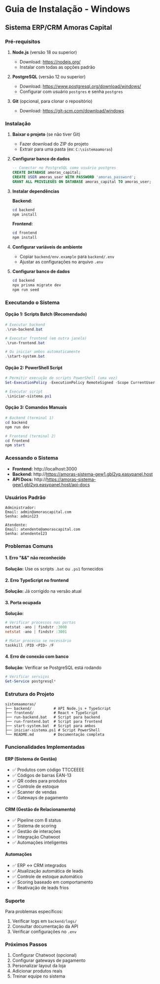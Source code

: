 # Guia de Instalação - Windows

## Sistema ERP/CRM Amoras Capital

### Pré-requisitos

1. **Node.js** (versão 18 ou superior)
   - Download: https://nodejs.org/
   - Instalar com todas as opções padrão

2. **PostgreSQL** (versão 12 ou superior)
   - Download: https://www.postgresql.org/download/windows/
   - Configurar com usuário `postgres` e senha `postgres`

3. **Git** (opcional, para clonar o repositório)
   - Download: https://git-scm.com/download/windows

### Instalação

1. **Baixar o projeto** (se não tiver Git)
   - Fazer download do ZIP do projeto
   - Extrair para uma pasta (ex: `C:\sistemaamoras`)

2. **Configurar banco de dados**
   ```sql
   -- Conectar no PostgreSQL como usuário postgres
   CREATE DATABASE amoras_capital;
   CREATE USER amoras_user WITH PASSWORD 'amoras_password';
   GRANT ALL PRIVILEGES ON DATABASE amoras_capital TO amoras_user;
   ```

3. **Instalar dependências**
   
   **Backend:**
   ```powershell
   cd backend
   npm install
   ```

   **Frontend:**
   ```powershell
   cd frontend
   npm install
   ```

4. **Configurar variáveis de ambiente**
   - Copiar `backend/env.example` para `backend/.env`
   - Ajustar as configurações no arquivo `.env`

5. **Configurar banco de dados**
   ```powershell
   cd backend
   npx prisma migrate dev
   npm run seed
   ```

### Executando o Sistema

#### Opção 1: Scripts Batch (Recomendado)
```powershell
# Executar backend
.\run-backend.bat

# Executar frontend (em outra janela)
.\run-frontend.bat

# Ou iniciar ambos automaticamente
.\start-system.bat
```

#### Opção 2: PowerShell Script
```powershell
# Permitir execução de scripts PowerShell (uma vez)
Set-ExecutionPolicy -ExecutionPolicy RemoteSigned -Scope CurrentUser

# Executar script
.\iniciar-sistema.ps1
```

#### Opção 3: Comandos Manuais
```powershell
# Backend (terminal 1)
cd backend
npm run dev

# Frontend (terminal 2)
cd frontend
npm start
```

### Acessando o Sistema

- **Frontend:** http://localhost:3000
- **Backend:** http://https://amoras-sistema-gew1.gbl2yq.easypanel.host
- **API Docs:** http://https://amoras-sistema-gew1.gbl2yq.easypanel.host/api-docs

### Usuários Padrão

```
Administrador:
Email: admin@amorascapital.com
Senha: admin123

Atendente:
Email: atendente@amorascapital.com
Senha: atendente123
```

### Problemas Comuns

#### 1. Erro "&&" não reconhecido
**Solução:** Use os scripts `.bat` ou `.ps1` fornecidos

#### 2. Erro TypeScript no frontend
**Solução:** Já corrigido na versão atual

#### 3. Porta ocupada
**Solução:** 
```powershell
# Verificar processos nas portas
netstat -ano | findstr :3000
netstat -ano | findstr :3001

# Matar processo se necessário
taskkill /PID <PID> /F
```

#### 4. Erro de conexão com banco
**Solução:** Verificar se PostgreSQL está rodando
```powershell
# Verificar serviços
Get-Service postgresql*
```

### Estrutura do Projeto

```
sistemaamoras/
├── backend/          # API Node.js + TypeScript
├── frontend/         # React + TypeScript
├── run-backend.bat   # Script para backend
├── run-frontend.bat  # Script para frontend
├── start-system.bat  # Script para ambos
├── iniciar-sistema.ps1 # Script PowerShell
└── README.md         # Documentação completa
```

### Funcionalidades Implementadas

#### ERP (Sistema de Gestão)
- ✅ Produtos com código TTCCEEEE
- ✅ Códigos de barras EAN-13
- ✅ QR codes para produtos
- ✅ Controle de estoque
- ✅ Scanner de vendas
- ✅ Gateways de pagamento

#### CRM (Gestão de Relacionamento)
- ✅ Pipeline com 8 status
- ✅ Sistema de scoring
- ✅ Gestão de interações
- ✅ Integração Chatwoot
- ✅ Automações inteligentes

#### Automações
- ✅ ERP ↔ CRM integrados
- ✅ Atualização automática de leads
- ✅ Controle de estoque automático
- ✅ Scoring baseado em comportamento
- ✅ Reativação de leads frios

### Suporte

Para problemas específicos:
1. Verificar logs em `backend/logs/`
2. Consultar documentação da API
3. Verificar configurações no `.env`

### Próximos Passos

1. Configurar Chatwoot (opcional)
2. Configurar gateways de pagamento
3. Personalizar layout da loja
4. Adicionar produtos reais
5. Treinar equipe no sistema 